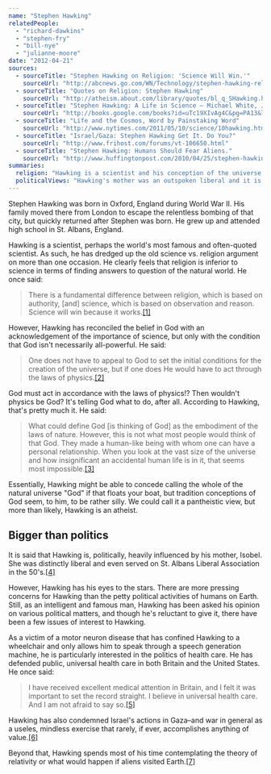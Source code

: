 ```yaml
---
name: "Stephen Hawking"
relatedPeople:
  - "richard-dawkins"
  - "stephen-fry"
  - "bill-nye"
  - "julianne-moore"
date: "2012-04-21"
sources:
  - sourceTitle: "Stephen Hawking on Religion: 'Science Will Win.'"
    sourceUrl: "http://abcnews.go.com/WN/Technology/stephen-hawking-religion-science-win/story?id=10830164#.T5WNc9mMxSE"
  - sourceTitle: "Quotes on Religion: Stephen Hawking"
    sourceUrl: "http://atheism.about.com/library/quotes/bl_q_SHawking.htm"
  - sourceTitle: "Stephen Hawking: A Life in Science – Michael White, John R. Gribbin."
    sourceUrl: "http://books.google.com/books?id=uTc19XIvAg4C&pg=PA13&lpg=PA13&dq=stephen+hawking+political+views&source=bl&ots=65EVmlf7TS&sig=m4HXsaIb7BXykOD9KW8OvTxZ0xQ&hl=en&sa=X&ei=LJGVT8qRB-WQiALtmZER&ved=0CGIQ6AEwBg#v=onepage&q=stephen%20hawking%20political%20views&f=false"
  - sourceTitle: "Life and the Cosmos, Word by Painstaking Word"
    sourceUrl: "http://www.nytimes.com/2011/05/10/science/10hawking.html?pagewanted=all"
  - sourceTitle: "Israel/Gaza: Stephen Hawking Get It. Do You?"
    sourceUrl: "http://www.frihost.com/forums/vt-106650.html"
  - sourceTitle: "Stephen Hawking: Humans Should Fear Aliens."
    sourceUrl: "http://www.huffingtonpost.com/2010/04/25/stephen-hawking-aliens_n_551035.html"
summaries:
  religion: "Hawking is a scientist and his conception of the universe is a scientific one. He has expressed some pantheistic views, but more than likely, Hawking is an atheist."
  politicalViews: "Hawking's mother was an outspoken liberal and it is said she had a big influence on his views. The few times he has given his political opinion seem to verify that."
---
```


Stephen Hawking was born in Oxford, England during World War II. His family moved there from London to escape the relentless bombing of that city, but quickly returned after Stephen was born. He grew up and attended high school in St. Albans, England.

Hawking is a scientist, perhaps the world's most famous and often-quoted scientist. As such, he has dredged up the old science vs. religion argument on more than one occasion. He clearly feels that religion is inferior to science in terms of finding answers to question of the natural world. He once said:

>There is a fundamental difference between religion, which is based on authority, [and] science, which is based on observation and reason. Science will win because it works.<a class="source-citation" href="#http%3A%2F%2Fabcnews.go.com%2FWN%2FTechnology%2Fstephen-hawking-religion-science-win%2Fstory%3Fid%3D10830164%23.T5WNc9mMxSE" title="Stephen Hawking on Religion: &apos;Science Will Win.&apos;">[1]</a>

However, Hawking has reconciled the belief in God with an acknowledgement of the importance of science, but only with the condition that God isn't necessarily all-powerful. He said:

>One does not have to appeal to God to set the initial conditions for the creation of the universe, but if one does He would have to act through the laws of physics.<a class="source-citation" href="#http%3A%2F%2Fatheism.about.com%2Flibrary%2Fquotes%2Fbl_q_SHawking.htm" title="Quotes on Religion: Stephen Hawking">[2]</a>

God must act in accordance with the laws of physics!? Then wouldn't physics be God? It's telling God what to do, after all. According to Hawking, that's pretty much it. He said:

>What could define God [is thinking of God] as the embodiment of the laws of nature. However, this is not what most people would think of that God. They made a human-like being with whom one can have a personal relationship. When you look at the vast size of the universe and how insignificant an accidental human life is in it, that seems most impossible.<a class="source-citation" href="#http%3A%2F%2Fabcnews.go.com%2FWN%2FTechnology%2Fstephen-hawking-religion-science-win%2Fstory%3Fid%3D10830164%23.T5WNc9mMxSE" title="Stephen Hawking on Religion: &apos;Science Will Win.&apos;">[3]</a>

Essentially, Hawking might be able to concede calling the whole of the natural universe "God" if that floats your boat, but tradition conceptions of God seem, to him, to be rather silly. We could call it a pantheistic view, but more than likely, Hawking is an atheist.


## Bigger than politics

It is said that Hawking is, politically, heavily influenced by his mother, Isobel. She was distinctly liberal and even served on St. Albans Liberal Association in the 50's.<a class="source-citation" href="#http%3A%2F%2Fbooks.google.com%2Fbooks%3Fid%3DuTc19XIvAg4C%26pg%3DPA13%26lpg%3DPA13%26dq%3Dstephen%2Bhawking%2Bpolitical%2Bviews%26source%3Dbl%26ots%3D65EVmlf7TS%26sig%3Dm4HXsaIb7BXykOD9KW8OvTxZ0xQ%26hl%3Den%26sa%3DX%26ei%3DLJGVT8qRB-WQiALtmZER%26ved%3D0CGIQ6AEwBg%23v%3Donepage%26q%3Dstephen%2520hawking%2520political%2520views%26f%3Dfalse" title="Stephen Hawking: A Life in Science – Michael White, John R. Gribbin.">[4]</a>

However, Hawking has his eyes to the stars. There are more pressing concerns for Hawking than the petty political activities of humans on Earth. Still, as an intelligent and famous man, Hawking has been asked his opinion on various political matters, and though he's reluctant to give it, there have been a few issues of interest to Hawking.

As a victim of a motor neuron disease that has confined Hawking to a wheelchair and only allows him to speak through a speech generation machine, he is particularly interested in the politics of health care. He has defended public, universal health care in both Britain and the United States. He once said:

>I have received excellent medical attention in Britain, and I felt it was important to set the record straight. I believe in universal health care. And I am not afraid to say so.<a class="source-citation" href="#http%3A%2F%2Fwww.nytimes.com%2F2011%2F05%2F10%2Fscience%2F10hawking.html%3Fpagewanted%3Dall" title="Life and the Cosmos, Word by Painstaking Word">[5]</a>

Hawking has also condemned Israel's actions in Gaza–and war in general as a useles, mindless exercise that rarely, if ever, accomplishes anything of value.<a class="source-citation" href="#http%3A%2F%2Fwww.frihost.com%2Fforums%2Fvt-106650.html" title="Israel/Gaza: Stephen Hawking Get It. Do You?">[6]</a>

Beyond that, Hawking spends most of his time contemplating the theory of relativity or what would happen if aliens visited Earth.<a class="source-citation" href="#http%3A%2F%2Fwww.huffingtonpost.com%2F2010%2F04%2F25%2Fstephen-hawking-aliens_n_551035.html" title="Stephen Hawking: Humans Should Fear Aliens.">[7]</a>